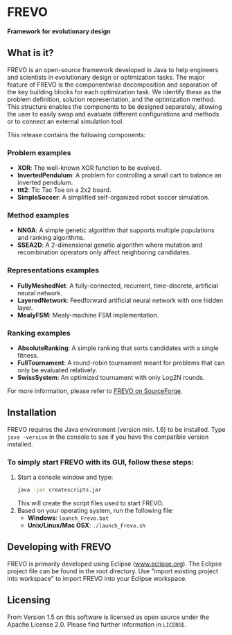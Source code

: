 # FREVO

**Framework for evolutionary design**

## What is it?

FREVO is an open-source framework developed in Java to help engineers and scientists in evolutionary design or optimization tasks. The major feature of FREVO is the componentwise decomposition and separation of the key building blocks for each optimization task. We identify these as the problem definition, solution representation, and the optimization method. This structure enables the components to be designed separately, allowing the user to easily swap and evaluate different configurations and methods or to connect an external simulation tool.

This release contains the following components:

### Problem examples
- **XOR**: The well-known XOR function to be evolved.
- **InvertedPendulum**: A problem for controlling a small cart to balance an inverted pendulum.
- **ttt2**: Tic Tac Toe on a 2x2 board.
- **SimpleSoccer**: A simplified self-organized robot soccer simulation.

### Method examples
- **NNGA**: A simple genetic algorithm that supports multiple populations and ranking algorithms.
- **SSEA2D**: A 2-dimensional genetic algorithm where mutation and recombination operators only affect neighboring candidates.

### Representations examples
- **FullyMeshedNet**: A fully-connected, recurrent, time-discrete, artificial neural network.
- **LayeredNetwork**: Feedforward artificial neural network with one hidden layer.
- **MealyFSM**: Mealy-machine FSM implementation.

### Ranking examples
- **AbsoluteRanking**: A simple ranking that sorts candidates with a single fitness.
- **FullTournament**: A round-robin tournament meant for problems that can only be evaluated relatively.
- **SwissSystem**: An optimized tournament with only Log2N rounds.

For more information, please refer to [FREVO on SourceForge](http://sourceforge.net/p/frevo).

## Installation

FREVO requires the Java environment (version min. 1.6) to be installed. Type `java -version` in the console to see if you have the compatible version installed.

### To simply start FREVO with its GUI, follow these steps:

1. Start a console window and type:
    ```sh
    java -jar createscripts.jar
    ```
    This will create the script files used to start FREVO.
2. Based on your operating system, run the following file:
    - **Windows**: `launch_Frevo.bat`
    - **Unix/Linux/Mac OSX**: `./launch_Frevo.sh`

## Developing with FREVO

FREVO is primarily developed using Eclipse (www.eclipse.org). The Eclipse project file can be found in the root directory. Use "import existing project into workspace" to import FREVO into your Eclipse workspace.

## Licensing

From Version 1.5 on this software is licensed as open source under the Apache License 2.0. Please find further information in `LICENSE`.

